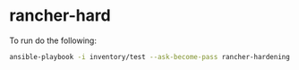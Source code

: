 # rancher-hard
To run do the following:
```bash
ansible-playbook -i inventory/test --ask-become-pass rancher-hardening.yml
```